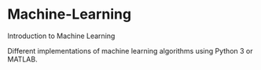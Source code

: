 # Machine-Learning
Introduction to Machine Learning

Different implementations of machine learning algorithms using Python 3 or MATLAB.
